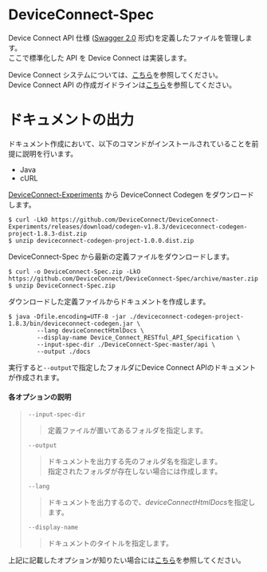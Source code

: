# DeviceConnect-Spec
Device Connect API 仕様 ([Swagger 2.0](http://swagger.io/specification/) 形式)を定義したファイルを管理します。<br>
ここで標準化した API を Device Connect は実装します。

Device Connect システムについては、[こちら](https://github.com/DeviceConnect/DeviceConnect-Docs)を参照してください。<br>
Device Connect API の作成ガイドラインは[こちら](https://github.com/DeviceConnect/DeviceConnect-Docs/wiki/Specification-Api-Guidelines)を参照してください。


# ドキュメントの出力
ドキュメント作成において、以下のコマンドがインストールされていることを前提に説明を行います。

* Java
* cURL

[DeviceConnect-Experiments](https://github.com/DeviceConnect/DeviceConnect-Experiments) から DeviceConnect Codegen をダウンロードします。

```
$ curl -LkO https://github.com/DeviceConnect/DeviceConnect-Experiments/releases/download/codegen-v1.8.3/deviceconnect-codegen-project-1.8.3-dist.zip
$ unzip deviceconnect-codegen-project-1.0.0.dist.zip
```

DeviceConnect-Spec から最新の定義ファイルをダウンロードします。

```
$ curl -o DeviceConnect-Spec.zip -LkO https://github.com/DeviceConnect/DeviceConnect-Spec/archive/master.zip
$ unzip DeviceConnect-Spec.zip
```

ダウンロードした定義ファイルからドキュメントを作成します。

```
$ java -Dfile.encoding=UTF-8 -jar ./deviceconnect-codegen-project-1.8.3/bin/deviceconnect-codegen.jar \
        --lang deviceConnectHtmlDocs \
        --display-name Device_Connect_RESTful_API_Specification \
        --input-spec-dir ./DeviceConnect-Spec-master/api \
        --output ./docs
```

実行すると`--output`で指定したフォルダにDevice Connect APIのドキュメントが作成されます。

#### 各オプションの説明

> `--input-spec-dir`
> > 定義ファイルが置いてあるフォルダを指定します。
>
> `--output`
> > ドキュメントを出力する先のフォルダ名を指定します。<br>
> > 指定されたフォルダが存在しない場合には作成します。
>
> `--lang`
> > ドキュメントを出力するので、*deviceConnectHtmlDocs*を指定します。
>
> `--display-name`
> > ドキュメントのタイトルを指定します。

上記に記載したオプションが知りたい場合には[こちら](https://github.com/DeviceConnect/DeviceConnect-Experiments/tree/master/DeviceConnectCodegen)を参照してください。
